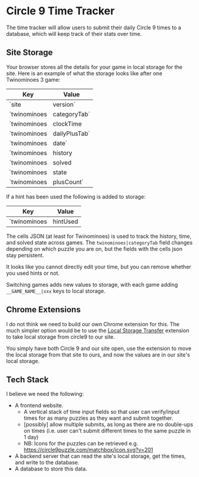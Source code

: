 # Circle 9 Time Tracker

The time tracker will allow users to submit their daily Circle 9 times to a database, which will keep track of their stats over time.

## Site Storage

Your browser stores all the details for your game in local storage for the site. Here is an example of what the storage looks like after one Twinominoes 3 game:

| Key | Value |
| --- | ----- |
| `site|version` | `5` |
| `twinominoes|categoryTab` | `3` |
| `twinominoes|clockTime|{"numRows":12,"numColumns":6,"cells":"...xx..xxx.......*.......xx.....x.....xx.........xx....................."}` | `16200` |
| `twinominoes|dailyPlusTab` | `Daily` |
| `twinominoes|date` | `6 2 2025` |
| `twinominoes|history|{"numRows":12,"numColumns":6,"cells":"...xx..xxx.......*.......xx.....x.....xx.........xx....................."}` | `{"commands":[["R2C5","_","o"],["R3C5","_","o"],["R3C6","_","o"],["R4C6","_","o"],["R5C6","_","o"],["R8C4","_","o"],["R8C5","_","o"],["R7C5","_","o"],["R6C5","_","o"],["R6C6","_","o"],["R5C6","o","_"],["R5C6","_","o"],["R6C6","o","_"],["R6C5","o","_"],["R7C5","o","_"],["R8C5","o","_"],["R8C4","o","_"],["R6C4","_","o"],["R6C5","_","o"],["R7C5","_","o"],["R8C5","_","o"],["R8C6","_","o"],["R9C4","_","o"],["R10C4","_","o"]],"undoCount":0}` |
| `twinominoes|solved|{"numRows":12,"numColumns":6,"cells":"...xx..xxx.......*.......xx.....x.....xx.........xx....................."}` | `true` |
| `twinominoes|state|{"numRows":12,"numColumns":6,"cells":"...xx..xxx.......*.......xx.....x.....xx.........xx....................."}` | `{"cells":{"R1C1":"_","R1C2":"_","R1C3":"_","R1C4":"x","R1C5":"x","R1C6":"_","R2C1":"_","R2C2":"x","R2C3":"x","R2C4":"x","R2C5":"o","R2C6":"_","R3C1":"_","R3C2":"_","R3C3":"_","R3C4":"_","R3C5":"o","R3C6":"o","R4C1":"_","R4C2":"_","R4C3":"_","R4C4":"_","R4C5":"_","R4C6":"o","R5C1":"_","R5C2":"x","R5C3":"x","R5C4":"_","R5C5":"_","R5C6":"o","R6C1":"_","R6C2":"_","R6C3":"x","R6C4":"o","R6C5":"o","R6C6":"_","R7C1":"_","R7C2":"_","R7C3":"x","R7C4":"x","R7C5":"o","R7C6":"_","R8C1":"_","R8C2":"_","R8C3":"_","R8C4":"_","R8C5":"o","R8C6":"o","R9C1":"_","R9C2":"x","R9C3":"x","R9C4":"o","R9C5":"_","R9C6":"_","R10C1":"_","R10C2":"_","R10C3":"_","R10C4":"o","R10C5":"_","R10C6":"_","R11C1":"_","R11C2":"_","R11C3":"_","R11C4":"_","R11C5":"_","R11C6":"_","R12C1":"_","R12C2":"_","R12C3":"_","R12C4":"_","R12C5":"_","R12C6":"_"},"hintStarCells":{}}` |
| `twinominoes|plusCount` | `0` |

If a hint has been used the following is added to storage:

| Key | Value |
| --- | ----- |
| `twinominoes|hintUsed|{"numRows":12,"numColumns":6,"cells":".......xxx...x.....x..x.....x..x..xx.x*....x...................xx....xx."}` | `true` |

The cells JSON (at least for Twinominoes) is used to track the history, time, and solved state across games. The `twinominoes|categoryTab` field changes depending on which puzzle you are on, but the fields with the cells json stay persistent.

It looks like you cannot directly edit your time, but you can remove whether you used hints or not.

Switching games adds new values to storage, with each game adding `__GAME_NAME__|xxx` keys to local storage.

## Chrome Extensions

I do not think we need to build our own Chrome extension for this. The much simpler option would be to use the [Local Storage Transfer](https://chromewebstore.google.com/detail/local-storage-transfer/mdffmjljeplghdlkmnimliaogmohnfla) extension to take local storage from circle9 to our site.

You simply have both Circle 9 and our site open, use the extension to move the local storage from that site to ours, and now the values are in our site's local storage.

## Tech Stack

I believe we need the following:

- A frontend website.
  - A vertical stack of time input fields so that user can verify/input times for as many puzzles as they want and submit together.
  - [possibly] allow multiple submits, as long as there are no double-ups on times (i.e. user can't submit different times to the same puzzle in 1 day)
  - NB: Icons for the puzzles can be retrieved e.g. https://circle9puzzle.com/matchbox/icon.svg?v=201
- A backend server that can read the site's local storage, get the times, and write to the database.
- A database to store this data.

